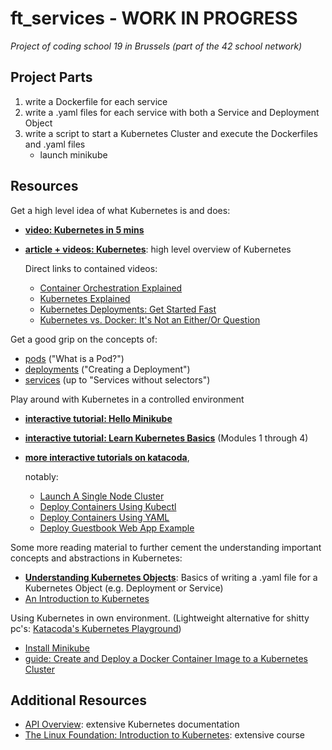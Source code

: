 # ft_services - WORK IN PROGRESS
_Project of coding school 19 in Brussels (part of the 42 school network)_

## Project Parts
1. write a Dockerfile for each service
2. write a .yaml files for each service with both a Service and Deployment Object
3. write a script to start a Kubernetes Cluster and execute the Dockerfiles and .yaml files
	- launch minikube

## Resources
Get a high level idea of what Kubernetes is and does:
- [**video: Kubernetes in 5 mins**](https://www.youtube.com/watch?v=PH-2FfFD2PU)
- [**article + videos: Kubernetes**](https://www.ibm.com/cloud/learn/kubernetes?cm_mmc=OSocial_Youtube-_-Cloud+and+Data+Platform_Cloud+Platform+Digital-_-WW_WW-_-YTDescription-101-Container-Orchestration-LH-Kubernetes-Complete-Guide&cm_mmca1=000023UA&cm_mmca2=10010608): high level overview of Kubernetes

	Direct links to contained videos:
	- [Container Orchestration Explained](https://www.youtube.com/watch?v=kBF6Bvth0zw&list=PLOspHqNVtKABAVX4azqPIu6UfsPzSu2YN&index=7)
	- [Kubernetes Explained](https://www.youtube.com/watch?v=aSrqRSk43lY&list=PLOspHqNVtKABAVX4azqPIu6UfsPzSu2YN)
	- [Kubernetes Deployments: Get Started Fast](https://www.youtube.com/watch?v=Sulw5ndbE88)
	- [Kubernetes vs. Docker: It's Not an Either/Or Question](https://www.youtube.com/watch?v=2vMEQ5zs1ko)

Get a good grip on the concepts of:
- [pods](https://kubernetes.io/docs/concepts/workloads/pods/pod/) ("What is a Pod?")
- [deployments](https://kubernetes.io/docs/concepts/workloads/controllers/deployment/) ("Creating a Deployment")
- [services](https://kubernetes.io/docs/concepts/services-networking/service/) (up to "Services without selectors")


Play around with Kubernetes in a controlled environment
- [**interactive tutorial: Hello Minikube**](https://kubernetes.io/docs/tutorials/hello-minikube/)
- [**interactive tutorial: Learn Kubernetes Basics**](https://kubernetes.io/docs/tutorials/kubernetes-basics/) (Modules 1 through 4)
- [**more interactive tutorials on katacoda**](https://www.katacoda.com/courses/kubernetes),
	
	notably:
	- [Launch A Single Node Cluster](https://www.katacoda.com/courses/kubernetes/launch-single-node-cluster)
	- [Deploy Containers Using Kubectl](https://www.katacoda.com/courses/kubernetes/kubectl-run-containers)
	- [Deploy Containers Using YAML](https://www.katacoda.com/courses/kubernetes/creating-kubernetes-yaml-definitions)
	- [Deploy Guestbook Web App Example](https://www.katacoda.com/courses/kubernetes/guestbook)

Some more reading material to further cement the understanding important concepts and abstractions in Kubernetes:
- [**Understanding Kubernetes Objects**](https://kubernetes.io/docs/concepts/overview/working-with-objects/kubernetes-objects/): Basics of writing a .yaml file for a Kubernetes Object (e.g. Deployment or Service)
- [An Introduction to Kubernetes](https://www.digitalocean.com/community/tutorials/an-introduction-to-kubernetes)

Using Kubernetes in own environment.
(Lightweight alternative for shitty pc's: [Katacoda's Kubernetes Playground](https://www.katacoda.com/courses/kubernetes/playground#!))

- [Install Minikube](https://kubernetes.io/docs/tasks/tools/install-minikube/)
- [guide: Create and Deploy a Docker Container Image to a Kubernetes Cluster](https://www.linode.com/docs/kubernetes/deploy-container-image-to-kubernetes/)

## Additional Resources
- [API Overview](https://kubernetes.io/docs/reference/generated/kubernetes-api/v1.18/): extensive Kubernetes documentation
- [The Linux Foundation: Introduction to Kubernetes](https://training.linuxfoundation.org/training/introduction-to-kubernetes/): extensive course